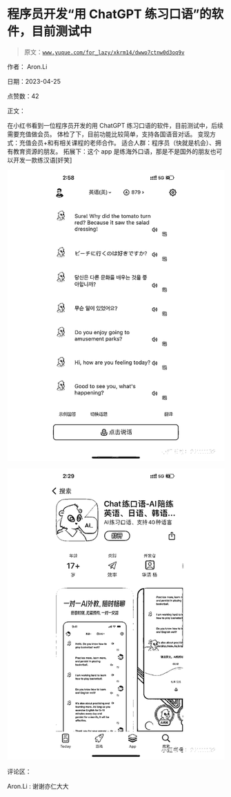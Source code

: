 # 程序员开发“用 ChatGPT 练习口语”的软件，目前测试中

> 原文：[`www.yuque.com/for_lazy/xkrm14/dwwo7ctnw0d3oq9v`](https://www.yuque.com/for_lazy/xkrm14/dwwo7ctnw0d3oq9v)

作者： Aron.Li

日期：2023-04-25

点赞数：42

正文：

在小红书看到一位程序员开发的用 ChatGPT 练习口语的软件，目前测试中，后续需要充值做会员。 体检了下，目前功能比较简单，支持各国语音对话。 变现方式：充值会员+和有相关课程的老师合作。 适合人群：程序员（快就是机会）、拥有教育资源的朋友。 拓展下：这个 app 是练海外口语，那是不是国外的朋友也可以开发一款练汉语[奸笑]

![](img/67a68566593e43b9870de4f50ea30f1c.png)

![](img/0206309c238e82ea65674d9a7fed1cf9.png)

评论区：

Aron.Li : 谢谢亦仁大大

